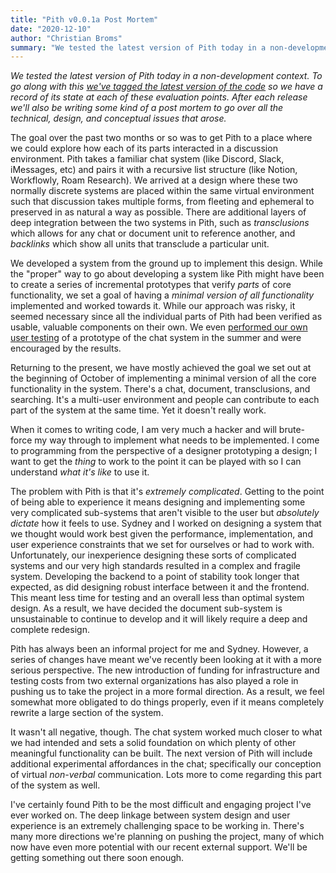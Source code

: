 ```yaml
---
title: "Pith v0.0.1a Post Mortem"
date: "2020-12-10"
author: "Christian Broms"
summary: "We tested the latest version of Pith today in a non-development context. To go along with this we've tagged the latest version of the code so we have a record of its state at each of these evaluation points. After each release we'll also be writing some kind of a post mortem to go over all the technical, design, and conceptual issues that arose."
---
```


*We tested the latest version of Pith today in a non-development context. To go along with this [we've tagged the latest version of the code](https://github.com/rainflame/pith/releases/tag/v0.0.1a) so we have a record of its state at each of these evaluation points. After each release we'll also be writing some kind of a post mortem to go over all the technical, design, and conceptual issues that arose.* 

The goal over the past two months or so was to get Pith to a place where we could explore how each of its parts interacted in a discussion environment. Pith takes a familiar chat system (like Discord, Slack, iMessages, etc) and pairs it with a recursive list structure (like Notion, Workflowly, Roam Research). We arrived at a design where these two normally discrete systems are placed within the same virtual environment such that discussion takes multiple forms, from fleeting and ephemeral to preserved in as natural a way as possible. There are additional layers of deep integration between the two systems in Pith, such as _transclusions_ which allows for any chat or document unit to reference another, and _backlinks_ which show all units that transclude a particular unit. 

We developed a system from the ground up to implement this design. While the "proper" way to go about developing a system like Pith might have been to create a series of incremental prototypes that verify *parts* of core functionality, we set a goal of having a *minimal version of all functionality* implemented and worked towards it. While our approach was risky, it seemed necessary since all the individual parts of Pith had been verified as usable, valuable components on their own. We even [performed our own user testing](https://why.pith.is/posts/testing-phase-1) of a prototype of the chat system in the summer and were encouraged by the results. 

Returning to the present, we have mostly achieved the goal we set out at the beginning of October of implementing a minimal version of all the core functionality in the system. There's a chat, document, transclusions, and searching. It's a multi-user environment and people can contribute to each part of the system at the same time. Yet it doesn't really work. 

When it comes to writing code, I am very much a hacker and will brute-force my way through to implement what needs to be implemented. I come to programming from the perspective of a designer prototyping a design; I want to get the *thing* to work to the point it can be played with so I can understand *what it's like* to use it. 

The problem with Pith is that it's *extremely complicated*. Getting to the point of being able to experience it means designing and implementing some very complicated sub-systems that aren't visible to the user but *absolutely dictate* how it feels to use. Sydney and I worked on designing a system that we thought would work best given the performance, implementation, and user experience constraints that we set for ourselves or had to work with. Unfortunately, our inexperience designing these sorts of complicated systems and our very high standards resulted in a complex and fragile system. Developing the backend to a point of stability took longer that expected, as did designing robust interface between it and the frontend. This meant less time for testing and an overall less than optimal system design. As a result, we have decided the document sub-system is unsustainable to continue to develop and it will likely require a deep and complete redesign. 

Pith has always been an informal project for me and Sydney. However, a series of changes have meant we've recently been looking at it with a more serious perspective. The new introduction of funding for infrastructure and testing costs from two external organizations has also played a role in pushing us to take the project in a more formal direction. As a result, we feel somewhat more obligated to do things properly, even if it means completely rewrite a large section of the system.

It wasn't all negative, though. The chat system worked much closer to what we had intended and sets a solid foundation on which plenty of other meaningful functionality can be built. The next version of Pith will include additional experimental affordances in the chat; specifically our conception of virtual *non-verbal* communication. Lots more to come regarding this part of the system as well. 

I've certainly found Pith to be the most difficult and engaging project I've ever worked on. The deep linkage between system design and user experience is an extremely challenging space to be working in. There's many more directions we're planning on pushing the project, many of which now have even more potential with our recent external support. We'll be getting something out there soon enough. 
